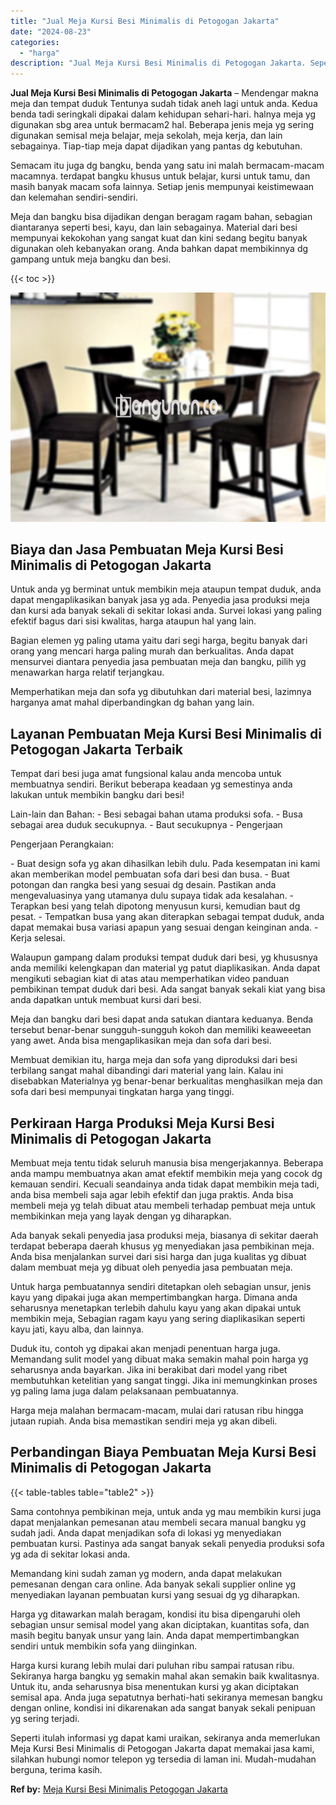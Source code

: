 ```yaml
---
title: "Jual Meja Kursi Besi Minimalis di Petogogan Jakarta"
date: "2024-08-23"
categories: 
  - "harga"
description: "Jual Meja Kursi Besi Minimalis di Petogogan Jakarta. Seperti itulah informasi yg dapat kami uraikan, sekiranya anda memerlukan Meja Kursi Besi Minimalis di P..."
---
```


**Jual Meja Kursi Besi Minimalis di Petogogan Jakarta** – Mendengar makna meja dan tempat duduk Tentunya sudah tidak aneh lagi untuk anda. Kedua benda tadi seringkali dipakai dalam kehidupan sehari-hari. halnya meja yg digunakan sbg area untuk bermacam2 hal. Beberapa jenis meja yg sering digunakan semisal meja belajar, meja sekolah, meja kerja, dan lain sebagainya. Tiap-tiap meja dapat dijadikan yang pantas dg kebutuhan.

Semacam itu juga dg bangku, benda yang satu ini malah bermacam-macam macamnya. terdapat bangku khusus untuk belajar, kursi untuk tamu, dan masih banyak macam sofa lainnya. Setiap jenis mempunyai keistimewaan dan kelemahan sendiri-sendiri.

Meja dan bangku bisa dijadikan dengan beragam ragam bahan, sebagian diantaranya seperti besi, kayu, dan lain sebagainya. Material dari besi mempunyai kekokohan yang sangat kuat dan kini sedang begitu banyak digunakan oleh kebanyakan orang. Anda bahkan dapat membikinnya dg gampang untuk meja bangku dan besi.

{{< toc >}}

![Jual Meja Kursi Besi Minimalis di Petogogan Jakarta](/images/jual-meja-besi-murah03.png)

## Biaya dan Jasa Pembuatan Meja Kursi Besi Minimalis di Petogogan Jakarta

Untuk anda yg berminat untuk membikin meja ataupun tempat duduk, anda dapat mengaplikasikan banyak jasa yg ada. Penyedia jasa produksi meja dan kursi ada banyak sekali di sekitar lokasi anda. Survei lokasi yang paling efektif bagus dari sisi kwalitas, harga ataupun hal yang lain.

Bagian elemen yg paling utama yaitu dari segi harga, begitu banyak dari orang yang mencari harga paling murah dan berkualitas. Anda dapat mensurvei diantara penyedia jasa pembuatan meja dan bangku, pilih yg menawarkan harga relatif terjangkau.

Memperhatikan meja dan sofa yg dibutuhkan dari material besi, lazimnya harganya amat mahal diperbandingkan dg bahan yang lain.

## Layanan Pembuatan Meja Kursi Besi Minimalis di Petogogan Jakarta Terbaik

Tempat dari besi juga amat fungsional kalau anda mencoba untuk membuatnya sendiri. Berikut beberapa keadaan yg semestinya anda lakukan untuk membikin bangku dari besi!

Lain-lain dan Bahan: - Besi sebagai bahan utama produksi sofa. - Busa sebagai area duduk secukupnya. - Baut secukupnya - Pengerjaan

Pengerjaan Perangkaian:

\- Buat design sofa yg akan dihasilkan lebih dulu. Pada kesempatan ini kami akan memberikan model pembuatan sofa dari besi dan busa. - Buat potongan dan rangka besi yang sesuai dg desain. Pastikan anda mengevaluasinya yang utamanya dulu supaya tidak ada kesalahan. - Terapkan besi yang telah dipotong menyusun kursi, kemudian baut dg pesat. - Tempatkan busa yang akan diterapkan sebagai tempat duduk, anda dapat memakai busa variasi apapun yang sesuai dengan keinginan anda. - Kerja selesai.

Walaupun gampang dalam produksi tempat duduk dari besi, yg khususnya anda memiliki kelengkapan dan material yg patut diaplikasikan. Anda dapat mengikuti sebagian kiat di atas atau memperhatikan video panduan pembikinan tempat duduk dari besi. Ada sangat banyak sekali kiat yang bisa anda dapatkan untuk membuat kursi dari besi.

Meja dan bangku dari besi dapat anda satukan diantara keduanya. Benda tersebut benar-benar sungguh-sungguh kokoh dan memiliki keaweeetan yang awet. Anda bisa mengaplikasikan meja dan sofa dari besi.

Membuat demikian itu, harga meja dan sofa yang diproduksi dari besi terbilang sangat mahal dibandingi dari material yang lain. Kalau ini disebabkan Materialnya yg benar-benar berkualitas menghasilkan meja dan sofa dari besi mempunyai tingkatan harga yang tinggi.

## Perkiraan Harga Produksi Meja Kursi Besi Minimalis di Petogogan Jakarta

Membuat meja tentu tidak seluruh manusia bisa mengerjakannya. Beberapa anda mampu membuatnya akan amat efektif membikin meja yang cocok dg kemauan sendiri. Kecuali seandainya anda tidak dapat membikin meja tadi, anda bisa membeli saja agar lebih efektif dan juga praktis. Anda bisa membeli meja yg telah dibuat atau membeli terhadap pembuat meja untuk membikinkan meja yang layak dengan yg diharapkan.

Ada banyak sekali penyedia jasa produksi meja, biasanya di sekitar daerah terdapat beberapa daerah khusus yg menyediakan jasa pembikinan meja. Anda bisa menjalankan survei dari sisi harga dan juga kualitas yg dibuat dalam membuat meja yg dibuat oleh penyedia jasa pembuatan meja.

Untuk harga pembuatannya sendiri ditetapkan oleh sebagian unsur, jenis kayu yang dipakai juga akan mempertimbangkan harga. Dimana anda seharusnya menetapkan terlebih dahulu kayu yang akan dipakai untuk membikin meja, Sebagian ragam kayu yang sering diaplikasikan seperti kayu jati, kayu alba, dan lainnya.

Duduk itu, contoh yg dipakai akan menjadi penentuan harga juga. Memandang sulit model yang dibuat maka semakin mahal poin harga yg seharusnya anda bayarkan. Jika ini berakibat dari model yang ribet membutuhkan ketelitian yang sangat tinggi. Jika ini memungkinkan proses yg paling lama juga dalam pelaksanaan pembuatannya.

Harga meja malahan bermacam-macam, mulai dari ratusan ribu hingga jutaan rupiah. Anda bisa memastikan sendiri meja yg akan dibeli.

## Perbandingan Biaya Pembuatan Meja Kursi Besi Minimalis di Petogogan Jakarta

{{< table-tables table="table2" >}}

Sama contohnya pembikinan meja, untuk anda yg mau membikin kursi juga dapat menjalankan pemesanan atau membeli secara manual bangku yg sudah jadi. Anda dapat menjadikan sofa di lokasi yg menyediakan pembuatan kursi. Pastinya ada sangat banyak sekali penyedia produksi sofa yg ada di sekitar lokasi anda.

Memandang kini sudah zaman yg modern, anda dapat melakukan pemesanan dengan cara online. Ada banyak sekali supplier online yg menyediakan layanan pembuatan kursi yang sesuai dg yg diharapkan.

Harga yg ditawarkan malah beragam, kondisi itu bisa dipengaruhi oleh sebagian unsur semisal model yang akan diciptakan, kuantitas sofa, dan masih begitu banyak unsur yang lain. Anda dapat mempertimbangkan sendiri untuk membikin sofa yang diinginkan.

Harga kursi kurang lebih mulai dari puluhan ribu sampai ratusan ribu. Sekiranya harga bangku yg semakin mahal akan semakin baik kwalitasnya. Untuk itu, anda seharusnya bisa menentukan kursi yg akan diciptakan semisal apa. Anda juga sepatutnya berhati-hati sekiranya memesan bangku dengan online, kondisi ini dikarenakan ada sangat banyak sekali penipuan yg sering terjadi.

Seperti itulah informasi yg dapat kami uraikan, sekiranya anda memerlukan Meja Kursi Besi Minimalis di Petogogan Jakarta dapat memakai jasa kami, silahkan hubungi nomor telepon yg tersedia di laman ini. Mudah-mudahan berguna, terima kasih.

**Ref by:** [Meja Kursi Besi Minimalis Petogogan Jakarta](https://id.wikipedia.org/wiki/Meja)
